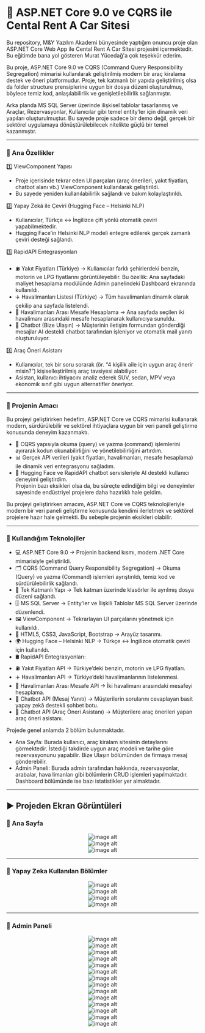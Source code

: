 # 🚗 ASP.NET Core 9.0 ve CQRS ile Cental Rent A Car Sitesi
Bu repository, M&Y Yazılım Akademi bünyesinde yaptığım onuncu proje olan ASP.NET Core Web App ile Cental Rent A Car Sitesi projesini içermektedir. Bu eğitimde bana yol gösteren Murat Yücedağ'a çok teşekkür ederim.

Bu proje, ASP.NET Core 9.0 ve CQRS (Command Query Responsibility Segregation) mimarisi kullanılarak geliştirilmiş modern bir araç kiralama destek ve öneri platformudur. Proje, tek katmanlı bir yapıda geliştirilmiş olsa da folder structure prensiplerine uygun bir dosya düzeni oluşturulmuş, böylece temiz kod, anlaşılabilirlik ve genişletilebilirlik sağlanmıştır.

Arka planda MS SQL Server üzerinde ilişkisel tablolar tasarlanmış ve Araçlar, Rezervasyonlar, Kullanıcılar gibi temel entity’ler için dinamik veri yapıları oluşturulmuştur. Bu sayede proje sadece bir demo değil, gerçek bir sektörel uygulamaya dönüştürülebilecek nitelikte güçlü bir temel kazanmıştır.

---

### 🔹 Ana Özellikler
1️⃣ ViewComponent Yapısı
- Proje içerisinde tekrar eden UI parçaları (araç önerileri, yakıt fiyatları, chatbot alanı vb.) ViewComponent kullanılarak geliştirildi.
- Bu sayede yeniden kullanılabilirlik sağlandı ve bakım kolaylaştırıldı.

2️⃣ Yapay Zekâ ile Çeviri (Hugging Face – Helsinki NLP)
- Kullanıcılar, Türkçe ↔ İngilizce çift yönlü otomatik çeviri yapabilmektedir.
- Hugging Face’in Helsinki NLP modeli entegre edilerek gerçek zamanlı çeviri desteği sağlandı.

3️⃣ RapidAPI Entegrasyonları
- ⛽ Yakıt Fiyatları (Türkiye) → Kullanıcılar farklı şehirlerdeki benzin, motorin ve LPG fiyatlarını görüntüleyebilir. Bu özellik:
Ana sayfadaki maliyet hesaplama modülünde
Admin panelindeki Dashboard ekranında kullanıldı.
- ✈️ Havalimanları Listesi (Türkiye) → Tüm havalimanları dinamik olarak çekilip ana sayfada listelendi.
- 📏 Havalimanları Arası Mesafe Hesaplama → Ana sayfada seçilen iki havalimanı arasındaki mesafe hesaplanarak kullanıcıya sunuldu.
- 🤖 Chatbot (Bize Ulaşın) → Müşterinin iletişim formundan gönderdiği mesajlar AI destekli chatbot tarafından işleniyor ve otomatik mail yanıtı oluşturuluyor.

4️⃣ Araç Öneri Asistanı
- Kullanıcılar, tek bir soru sorarak (ör. “4 kişilik aile için uygun araç önerir misin?”) kişiselleştirilmiş araç tavsiyesi alabiliyor.
- Asistan, kullanıcı ihtiyacını analiz ederek SUV, sedan, MPV veya ekonomik sınıf gibi uygun alternatifler öneriyor.

---

### 🎯 Projenin Amacı
Bu projeyi geliştirirken hedefim, ASP.NET Core ve CQRS mimarisi kullanarak modern, sürdürülebilir ve sektörel ihtiyaçlara uygun bir veri paneli geliştirme konusunda deneyim kazanmaktı.
- 🧩 CQRS yapısıyla okuma (query) ve yazma (command) işlemlerini ayırarak kodun okunabilirliğini ve yönetilebilirliğini artırdım.
- 📊 Gerçek API verileri (yakıt fiyatları, havalimanları, mesafe hesaplama) ile dinamik veri entegrasyonu sağladım.
- 🤖 Hugging Face ve RapidAPI chatbot servisleriyle AI destekli kullanıcı deneyimi geliştirdim.<br>
Projenin bazı eksikleri olsa da, bu süreçte edindiğim bilgi ve deneyimler sayesinde endüstriyel projelere daha hazırlıklı hale geldim.

Bu projeyi geliştirirken amacım, ASP.NET Core ve CQRS teknolojileriyle modern bir veri paneli geliştirme konusunda kendimi ilerletmek ve sektörel projelere hazır hale gelmekti. Bu sebeple projenin eksikleri olabilir.

---

### 🚀 Kullandığım Teknolojiler
- 💻 ASP.NET Core 9.0 → Projenin backend kısmı, modern .NET Core mimarisiyle geliştirildi.
- 🗂 CQRS (Command Query Responsibility Segregation) → Okuma (Query) ve yazma (Command) işlemleri ayrıştırıldı, temiz kod ve sürdürülebilirlik sağlandı.
- 📐 Tek Katmanlı Yapı → Tek katman üzerinde klasörler ile ayrılmış dosya düzeni sağlandı.
- 🗄️ MS SQL Server → Entity'ler ve İlişkili Tablolar MS SQL Server üzerinde düzenlendi.
- 🖼 ViewComponent → Tekrarlayan UI parçalarını yönetmek için kullanıldı.
- 🎨 HTML5, CSS3, JavaScript, Bootstrap → Arayüz tasarımı.
- 🌍 Hugging Face – Helsinki NLP → Türkçe ↔ İngilizce otomatik çeviri için kullanıldı.
- 🛢 RapidAPI Entegrasyonları:
- ⛽ Yakıt Fiyatları API → Türkiye’deki benzin, motorin ve LPG fiyatları.
- ✈️ Havalimanları API → Türkiye’deki havalimanlarının listelenmesi.
- 📏 Havalimanları Arası Mesafe API → İki havalimanı arasındaki mesafeyi hesaplama.
- 🤖 Chatbot API (Mesaj Yanıtı) → Müşterilerin sorularını cevaplayan basit yapay zekâ destekli sohbet botu.
- 🚗 Chatbot API (Araç Öneri Asistanı) → Müşterilere araç önerileri yapan araç öneri asistanı.

Projede genel anlamda 2 bölüm bulunmaktadır.<br>
- Ana Sayfa: Burada kullanıcı, araç kiralam sitesinin detaylarını görmektedir. İstediği takdirde uygun araç modeli ve tarihe göre rezervasyonunu yapabilir. Bize Ulaşın bölümünden de firmaya mesaj gönderebilir.
- Admin Paneli: Burada admin tarafından hakkında, rezervasyonlar, arabalar, hava limanları gibi bölümlerin CRUD işlemleri yapılmaktadır. Dashboard bölümünde ise bazı istatistikler yer almaktadır.

---

## :arrow_forward: Projeden Ekran Görüntüleri

### :triangular_flag_on_post: Ana Sayfa
<div align="center">
  <img src="https://github.com/melihcolak0/CqrsCentalRentACar/blob/d28c643325a2737151cc3c62637e55ecd0eafaac/ss2/screencapture-localhost-7100-Default-Index-2025-08-26-13_20_26.png" alt="image alt">
</div>
<div align="center">
  <img src="https://github.com/melihcolak0/CqrsCentalRentACar/blob/bc3981f84807765f0a424dfc9dc6ebc0f6036e38/ss/screencapture-localhost-7100-Default-ListAvailableCars-2025-08-26-13_23_08.png" alt="image alt">
</div>
<div align="center">
  <img src="https://github.com/melihcolak0/CqrsCentalRentACar/blob/bc3981f84807765f0a424dfc9dc6ebc0f6036e38/ss/screencapture-localhost-7100-Default-VehicleRecommendationAssistant-2025-08-26-13_23_52.png" alt="image alt">
</div>

---

### :triangular_flag_on_post: Yapay Zeka Kullanılan Bölümler
<div align="center">
  <img src="https://github.com/melihcolak0/CqrsCentalRentACar/blob/bc3981f84807765f0a424dfc9dc6ebc0f6036e38/ss/Ekran%20g%C3%B6r%C3%BCnt%C3%BCs%C3%BC%202025-08-25%20195856.png" alt="image alt">
</div>
<div align="center">
  <img src="https://github.com/melihcolak0/CqrsCentalRentACar/blob/bc3981f84807765f0a424dfc9dc6ebc0f6036e38/ss/Ekran%20g%C3%B6r%C3%BCnt%C3%BCs%C3%BC%202025-08-25%20231253.png" alt="image alt">
</div>
<div align="center">
  <img src="https://github.com/melihcolak0/CqrsCentalRentACar/blob/bc3981f84807765f0a424dfc9dc6ebc0f6036e38/ss/localhost_7100_Default.png" alt="image alt">
</div>
<div align="center">
  <img src="https://github.com/melihcolak0/CqrsCentalRentACar/blob/bc3981f84807765f0a424dfc9dc6ebc0f6036e38/ss/Ekran%20g%C3%B6r%C3%BCnt%C3%BCs%C3%BC%202025-08-25%20214212.png" alt="image alt">
</div>

---

### :triangular_flag_on_post: Admin Paneli
<div align="center">
  <img src="https://github.com/melihcolak0/CqrsCentalRentACar/blob/bc3981f84807765f0a424dfc9dc6ebc0f6036e38/ss/screencapture-localhost-7100-Dashboard-Index-2025-08-26-13_18_24.png" alt="image alt">
</div>
<div align="center">
  <img src="https://github.com/melihcolak0/CqrsCentalRentACar/blob/bc3981f84807765f0a424dfc9dc6ebc0f6036e38/ss/screencapture-localhost-7100-About-Index-2025-08-26-12_50_34.png" alt="image alt">
</div>
<div align="center">
  <img src="https://github.com/melihcolak0/CqrsCentalRentACar/blob/bc3981f84807765f0a424dfc9dc6ebc0f6036e38/ss/screencapture-localhost-7100-About-CreateAbout-2025-08-26-12_52_04.png" alt="image alt">
</div>
<div align="center">
  <img src="https://github.com/melihcolak0/CqrsCentalRentACar/blob/bc3981f84807765f0a424dfc9dc6ebc0f6036e38/ss/screencapture-localhost-7100-About-UpdateAbout-4-2025-08-26-12_52_15.png" alt="image alt">
</div>
<div align="center">
  <img src="https://github.com/melihcolak0/CqrsCentalRentACar/blob/bc3981f84807765f0a424dfc9dc6ebc0f6036e38/ss/screencapture-localhost-7100-Booking-Index-2025-08-26-13_08_47.png" alt="image alt">
</div>
<div align="center">
  <img src="https://github.com/melihcolak0/CqrsCentalRentACar/blob/bc3981f84807765f0a424dfc9dc6ebc0f6036e38/ss/screencapture-localhost-7100-Car-Index-2025-08-26-13_09_19.png" alt="image alt">
</div>
<div align="center">
  <img src="https://github.com/melihcolak0/CqrsCentalRentACar/blob/bc3981f84807765f0a424dfc9dc6ebc0f6036e38/ss/screencapture-localhost-7100-Employee-Index-2025-08-26-13_10_15.png" alt="image alt">
</div>
<div align="center">
  <img src="https://github.com/melihcolak0/CqrsCentalRentACar/blob/bc3981f84807765f0a424dfc9dc6ebc0f6036e38/ss/screencapture-localhost-7100-Feature-Index-2025-08-26-13_10_24.png" alt="image alt">
</div>
<div align="center">
  <img src="https://github.com/melihcolak0/CqrsCentalRentACar/blob/bc3981f84807765f0a424dfc9dc6ebc0f6036e38/ss/screencapture-localhost-7100-Location-Index-2025-08-26-13_10_40.png" alt="image alt">
</div>
<div align="center">
  <img src="https://github.com/melihcolak0/CqrsCentalRentACar/blob/bc3981f84807765f0a424dfc9dc6ebc0f6036e38/ss/screencapture-localhost-7100-Service-Index-2025-08-26-13_10_49.png" alt="image alt">
</div>
<div align="center">
  <img src="https://github.com/melihcolak0/CqrsCentalRentACar/blob/bc3981f84807765f0a424dfc9dc6ebc0f6036e38/ss/screencapture-localhost-7100-Slider-Index-2025-08-26-13_10_57.png" alt="image alt">
</div>
<div align="center">
  <img src="https://github.com/melihcolak0/CqrsCentalRentACar/blob/bc3981f84807765f0a424dfc9dc6ebc0f6036e38/ss/screencapture-localhost-7100-Testimonial-Index-2025-08-26-13_11_04.png" alt="image alt">
</div>
<div align="center">
  <img src="https://github.com/melihcolak0/CqrsCentalRentACar/blob/bc3981f84807765f0a424dfc9dc6ebc0f6036e38/ss/screencapture-localhost-7100-Message-Index-2025-08-26-13_17_16.png" alt="image alt">
</div>
<div align="center">
  <img src="https://github.com/melihcolak0/CqrsCentalRentACar/blob/bc3981f84807765f0a424dfc9dc6ebc0f6036e38/ss/screencapture-localhost-7100-AI-ChatBot-2025-08-26-13_26_42.png" alt="image alt">
</div>
